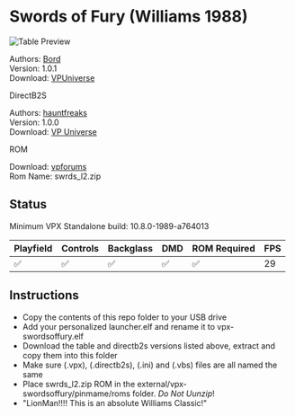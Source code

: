 # Swords of Fury (Williams 1988)

![Table Preview](https://vpuniverse.com/screenshots/monthly_2022_09/sof_dt.jpg.3995f17a98a3874fd5221b553705e647.jpg)

Authors: [Bord](https://vpuniverse.com/profile/9265-bord/)  
Version: 1.0.1  
Download: [VPUniverse](https://vpuniverse.com/files/file/11517-swords-of-fury-williams-1988/)

DirectB2S

Authors: [hauntfreaks](https://vpuniverse.com/profile/5216-hauntfreaks/)  
Version: 1.0.0  
Download: [VP Universe](https://vpuniverse.com/files/file/18326-sword-of-fury-williams-1988-b2s/)

ROM

Download: [vpforums](https://www.vpforums.org/index.php?app=downloads&showfile=913)  
Rom Name: swrds_l2.zip

## Status 

Minimum VPX Standalone build: 10.8.0-1989-a764013

| Playfield | Controls | Backglass | DMD | ROM Required | FPS | 
|-----------|----------|-----------|-----|--------------|-----|
| :white_check_mark: | :white_check_mark: | :white_check_mark: | :white_check_mark: | :white_check_mark: | 29 |

## Instructions

- Copy the contents of this repo folder to your USB drive
- Add your personalized launcher.elf and rename it to vpx-swordsoffury.elf
- Download the table and directb2s versions listed above, extract and copy them into this folder
- Make sure (.vpx), (.directb2s), (.ini) and (.vbs) files are all named the same
- Place swrds_l2.zip ROM in the external/vpx-swordsoffury/pinmame/roms folder. *Do Not Uunzip*!
- "LionMan!!!! This is an absolute Williams Classic!"
